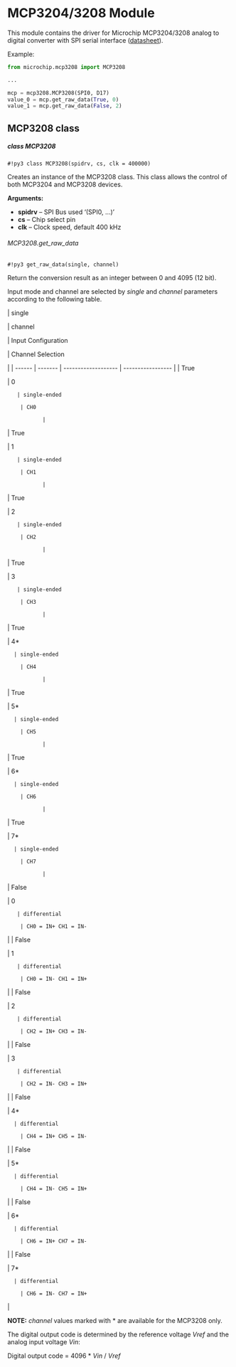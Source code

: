 # MCP3204/3208 Module

This module contains the driver for Microchip MCP3204/3208 analog to digital converter with
SPI serial interface ([datasheet](http://ww1.microchip.com/downloads/en/DeviceDoc/21298e.pdf)).

Example:

```py
from microchip.mcp3208 import MCP3208

...

mcp = mcp3208.MCP3208(SPI0, D17)
value_0 = mcp.get_raw_data(True, 0)
value_1 = mcp.get_raw_data(False, 2)
```

## MCP3208 class

##### class MCP3208

```#!py3 class MCP3208(spidrv, cs, clk = 400000)```

Creates an instance of the MCP3208 class. This class allows the control of both MCP3204 and MCP3208 devices.


**Arguments:**

    
* **spidrv** – SPI Bus used ‘(SPI0, …)’
* **cs** – Chip select pin
* **clk** – Clock speed, default 400 kHz


###### MCP3208.get_raw_data

```#!py3 get_raw_data(single, channel)```

Return the conversion result as an integer between 0 and 4095 (12 bit).

Input mode and channel are selected by *single* and *channel* parameters
according to the following table.

| single

 | channel

 | Input Configuration

 | Channel Selection

 |
| ------ | ------- | ------------------- | ----------------- |
| True

   | 0

       | single-ended

        | CH0

               |
| True

   | 1

       | single-ended

        | CH1

               |
| True

   | 2

       | single-ended

        | CH2

               |
| True

   | 3

       | single-ended

        | CH3

               |
| True

   | 4\*

      | single-ended

        | CH4

               |
| True

   | 5\*

      | single-ended

        | CH5

               |
| True

   | 6\*

      | single-ended

        | CH6

               |
| True

   | 7\*

      | single-ended

        | CH7

               |
| False

  | 0

       | differential

        | CH0 = IN+ CH1 = IN-

 |
| False

  | 1

       | differential

        | CH0 = IN- CH1 = IN+

 |
| False

  | 2

       | differential

        | CH2 = IN+ CH3 = IN-

 |
| False

  | 3

       | differential

        | CH2 = IN- CH3 = IN+

 |
| False

  | 4\*

      | differential

        | CH4 = IN+ CH5 = IN-

 |
| False

  | 5\*

      | differential

        | CH4 = IN- CH5 = IN+

 |
| False

  | 6\*

      | differential

        | CH6 = IN+ CH7 = IN-

 |
| False

  | 7\*

      | differential

        | CH6 = IN- CH7 = IN+

 |

**NOTE:** 
*channel* values marked with * are available for the MCP3208 only.

The digital output code is determined by the reference voltage *Vref* and the analog input voltage *Vin*:

Digital output code = 4096 * *Vin* / *Vref*
<!--stackedit_data:
eyJoaXN0b3J5IjpbLTE3Njk5MzQ2MDhdfQ==
-->